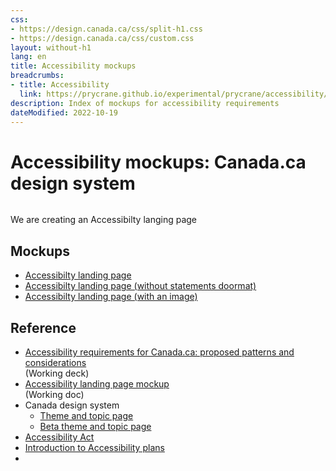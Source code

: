 ```yaml
---
css:
- https://design.canada.ca/css/split-h1.css
- https://design.canada.ca/css/custom.css
layout: without-h1
lang: en
title: Accessibility mockups
breadcrumbs:
- title: Accessibility
  link: https://prycrane.github.io/experimental/prycrane/accessibility/
description: Index of mockups for accessibility requirements 
dateModified: 2022-10-19
---
```




 <h1 property="name" id="wb-cont" dir="ltr"><span class="stacked"><span>Accessibility mockups</span>: <span>Canada.ca design system</span></span></h1>

 
  <div class="col-md-3 pull-right hidden-sm hidden-xs"><!--<div class="col-md-3 pstn-rght-md pstn-bttm-md hidden-sm hidden-xs">-->
        <img src="/experimental/prycrane/accessibility/images/OIP-small.jpg" class="img-responsive" alt="" />
      </div>
 
 
  <p>We are creating an Accessibilty langing page</p> 
<h2>Mockups</h2> 
<ul>
  <li><a href="accessibility-01-en.html">Accessibilty landing page</a></li>
  <li><a href="accessibility-02-en.html">Accessibilty landing page (without statements doormat)</a></li>
  <li><a href="accessibility-03-en.html">Accessibilty landing page (with an image)</a></li>  
</ul>  

<h2>Reference</h2>
<ul>
  <li><a href="https://docs.google.com/presentation/d/1A9s7r4TpSSOg0Ik65l2nf6RQeTO-6A75aLoK6llINRY/edit#slide=id.g168222990b5_0_0">Accessibility requirements for Canada.ca: proposed patterns and considerations</a><br>(Working deck)</li>
  <li><a href="https://docs.google.com/document/d/1ezTHWBwvIxQY9qtvSrfjw0FiPXWLJNA0IkQJuTO9M5I/edit#heading=h.oos2vfohf0tr">Accessibility landing page mockup</a><br>(Working doc)</li>
  <li>Canada design system
    <ul>
    <li><a href="https://design.canada.ca/mandatory-templates/theme-topic.html">Theme and topic page</a></li>
    <li><a href="https://design.canada.ca/coded-layout/theme_topic_guidance.html">Beta theme and topic page</a></li>
      </ul>
  <li><a href="https://laws.justice.gc.ca/eng/acts/A-0.6/page-2.html#docCont">Accessibility Act</a></li>
  <li><a href="https://www.canada.ca/en/employment-social-development/programs/accessible-canada-regulations-guidance/accessibility-plans/section1.html">Introduction to Accessibility plans</a><li>
  </ul>
